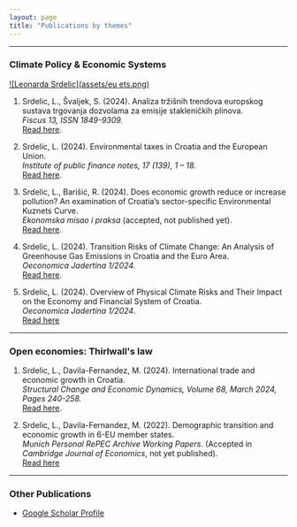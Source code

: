```yaml
---
layout: page
title: "Publications by themes"
---
```

---
### **Climate Policy & Economic Systems**


[![Leonarda Srdelic](assets/eu ets.png)](https://hrcak.srce.hr/file/465846)

1. Srdelic, L., Švaljek, S. (2024). Analiza tržišnih trendova europskog sustava trgovanja dozvolama za emisije stakleničkih plinova.  
   *Fiscus 13, ISSN 1849-9309.*  
   [Read here](https://zde.hr/wp-content/uploads/2024/11/13.-Analiza-trzisnih-trendova-europskog-sustava-trgovanja-dozvolama-za-emisije-staklenickih-plinova-2.pdf).

2. Srdelic, L. (2024). Environmental taxes in Croatia and the European Union.  
   *Institute of public finance notes, 17 (139), 1 – 18.*  
   [Read here](https://doi.org/10.3326/in.2024.139).

3. Srdelic, L., Barišić, R. (2024). Does economic growth reduce or increase pollution? An examination of Croatia’s sector-specific Environmental Kuznets Curve.  
   *Ekonomska misao i praksa* (accepted, not published yet).  
   [Read here](https://mpra.ub.uni-muenchen.de/122841/1/MPRA_paper_122841.pdf).

4. Srdelic, L. (2024). Transition Risks of Climate Change: An Analysis of Greenhouse Gas Emissions in Croatia and the Euro Area.  
   *Oeconomica Jadertina 1/2024.*  
   [Read here](https://doi.org/10.15291/oec.4433).

5. Srdelic, L. (2024). Overview of Physical Climate Risks and Their Impact on the Economy and Financial System of Croatia.   
*Oeconomica Jadertina 1/2024*.  
[Read here](https://doi.org/10.15291/oec.4434)

---

### **Open economies: Thirlwall's law**

1. Srdelic, L., Davila-Fernandez, M. (2024). International trade and economic growth in Croatia.  
   *Structural Change and Economic Dynamics, Volume 68, March 2024, Pages 240-258.*  
   [Read here](https://doi.org/10.1016/j.strueco.2023.10.018).

2. Srdelic, L., Davila-Fernandez, M. (2022). Demographic transition and economic growth in 6-EU member states.   
*Munich Personal RePEC Archive Working Papers*. (Accepted in *Cambridge Journal of Economics*, not yet published).  
[Read here](https://scholar.google.com/citations?user=EH07ckMAAAAJ&hl=en)

---

### **Other Publications**

- [Google Scholar Profile](https://scholar.google.com/citations?user=EH07ckMAAAAJ&hl=en)
